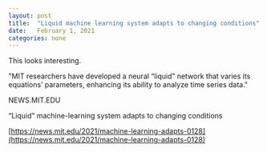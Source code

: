 ```yaml
---
layout: post
title:  "Liquid machine learning system adapts to changing conditions"
date:   February 1, 2021
categories: none
---
```




This looks interesting. 

"MIT researchers have developed a neural “liquid” network that varies its equations’ parameters, enhancing its ability to analyze time series data."






NEWS.MIT.EDU

“Liquid” machine-learning system adapts to changing conditions



[https://news.mit.edu/2021/machine-learning-adapts-0128](https://news.mit.edu/2021/machine-learning-adapts-0128)



 

